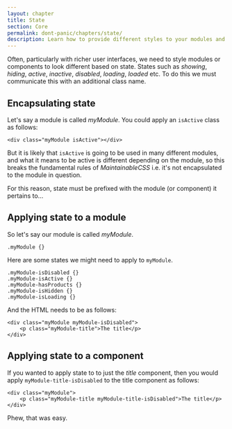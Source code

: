 ```yaml
---
layout: chapter
title: State
section: Core
permalink: dont-panic/chapters/state/
description: Learn how to provide different styles to your modules and components based on state, such as showing, hiding and loading.
---
```


Often, particularly with richer user interfaces, we need to style modules or components to look different based on state. States such as *showing*, *hiding*, *active*, *inactive*, *disabled*, *loading*, *loaded* etc. To do this we must communicate this with an additional class name.

## Encapsulating state

Let's say a module is called *myModule*. You could apply an `isActive` class as follows:

	<div class="myModule isActive"></div>

But it is likely that `isActive` is going to be used in many different modules, and what it means to be active is different depending on the module, so this breaks the fundamental rules of *MaintainableCSS* i.e. it's not encapsulated to the module in question.

For this reason, state must be prefixed with the module (or component) it pertains to...

## Applying state to a module

So let's say our module is called *myModule*.

	.myModule {}

Here are some states we might need to apply to `myModule`.

	.myModule-isDisabled {}
	.myModule-isActive {}
	.myModule-hasProducts {}
	.myModule-isHidden {}
	.myModule-isLoading {}

And the HTML needs to be as follows:

	<div class="myModule myModule-isDisabled">
		<p class="myModule-title">The title</p>
	</div>

## Applying state to a component

If you wanted to apply state to to just the *title* component, then you would apply `myModule-title-isDisabled` to the title component as follows:

	<div class="myModule">
		<p class="myModule-title myModule-title-isDisabled">The title</p>
	</div>

Phew, that was easy.